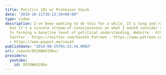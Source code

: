 ```yaml
---
title: Politics 101 w/ Professor Vaush
date: "2019-10-11T16:13:10+08:00"
type: video
description: I've been wanting to do this for a while. It's long and rambly and unstructured,
  but it's a sincere stream-of-consciousness on what I would consider to be the necessities
  to forming a baseline level of political understanding. Website - https://www.vaush.gg/
  Twitter - https://twitter.com/VaushV Patreon - https://www.patreon.com/vaush Donate
  - https://www.paypal.me/vaush
publishdate: "2019-06-25T01:52:34.000Z"
url: /vaush/95CKWmV19bo/
providers:
  youtube:
    id: 95CKWmV19bo
---
```

